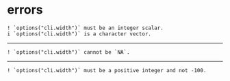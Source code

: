 # errors

    ! `options("cli.width")` must be an integer scalar.
    i `options("cli.width")` is a character vector.

---

    ! `options("cli.width")` cannot be `NA`.

---

    ! `options("cli.width")` must be a positive integer and not -100.


